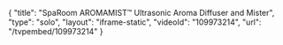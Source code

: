 {
    "title": "SpaRoom AROMAMIST&trade; Ultrasonic Aroma Diffuser and Mister",
    "type": "solo",
    "layout": "iframe-static",
    "videoId": "109973214",
    "url": "\/tvpembed\/109973214"
}